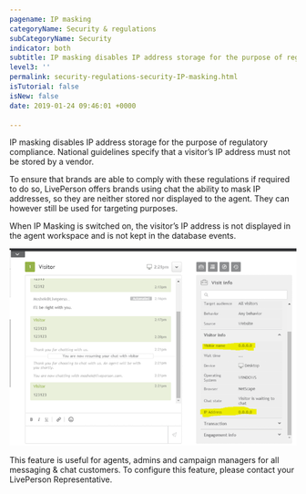 ```yaml
---
pagename: IP masking
categoryName: Security & regulations
subCategoryName: Security
indicator: both
subtitle: IP masking disables IP address storage for the purpose of regulatory compliance.
level3: ''
permalink: security-regulations-security-IP-masking.html
isTutorial: false
isNew: false
date: 2019-01-24 09:46:01 +0000

---
```

IP masking disables IP address storage for the purpose of regulatory compliance. National guidelines specify that a visitor’s IP address must not be stored by a vendor.

To ensure that brands are able to comply with these regulations if required to do so, LivePerson offers brands using chat the ability to mask IP addresses, so they are neither stored nor displayed to the agent. They can however still be used for targeting purposes.

When IP Masking is switched on, the visitor’s IP address is not displayed in the agent workspace and is not kept in the database events.

![](/img/Security_IP_masking1.png)

This feature is useful for agents, admins and campaign managers for all messaging & chat customers. To configure this feature, please contact your LivePerson Representative.